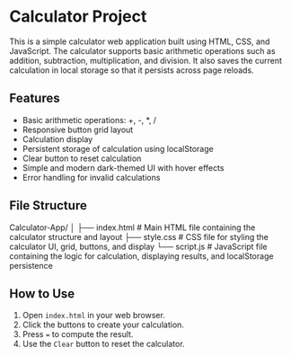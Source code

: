 # Calculator Project

This is a simple calculator web application built using HTML, CSS, and JavaScript. The calculator supports basic arithmetic operations such as addition, subtraction, multiplication, and division. It also saves the current calculation in local storage so that it persists across page reloads.

## Features

- Basic arithmetic operations: +, -, \*, /
- Responsive button grid layout
- Calculation display
- Persistent storage of calculation using localStorage
- Clear button to reset calculation
- Simple and modern dark-themed UI with hover effects
- Error handling for invalid calculations

## File Structure

Calculator-App/
│
├── index.html # Main HTML file containing the calculator structure and layout
├── style.css # CSS file for styling the calculator UI, grid, buttons, and display
└── script.js # JavaScript file containing the logic for calculation, displaying results, and localStorage persistence

## How to Use

1. Open `index.html` in your web browser.
2. Click the buttons to create your calculation.
3. Press `=` to compute the result.
4. Use the `Clear` button to reset the calculator.
